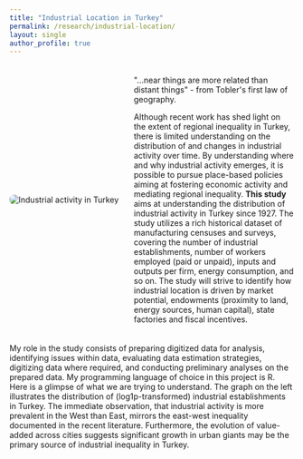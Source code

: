 ```yaml
---
title: "Industrial Location in Turkey"
permalink: /research/industrial-location/
layout: single
author_profile: true
---
```

<div style="display: flex; align-items: center; gap: 20px; margin: 20px 0;">
  <!-- Image on the left -->
  <div style="flex: 1; min-width: 200px;">
    <img src="/images/research/soil.png" 
         alt="Industrial activity in Turkey" 
         style="max-width: 100%; height: auto; border-radius: 8px;">
  </div>

  <!-- Text on the right -->
  <div style="flex: 2;">
    <p>
"...near things are more related than distant things" - from Tobler's first law of geography.

Although recent work has shed light on the extent of regional inequality in Turkey, there is limited understanding on the distribution of and changes in industrial activity over time. By understanding where and why industrial activity emerges, it is possible to pursue place-based policies aiming at fostering economic activity and mediating regional inequality. **This study** aims at understanding the distribution of industrial activity in Turkey since 1927. The study utilizes a rich historical dataset of manufacturing censuses and surveys, covering the number of industrial establishments, number of workers employed (paid or unpaid), inputs and outputs per firm, energy consumption, and so on. The study will strive to identify how industrial location is driven by market potential, endowments (proximity to land, energy sources, human capital), state factories and fiscal incentives.
    </p>
  </div>
</div>




My role in the study consists of preparing digitized data for analysis, identifying issues within data, evaluating data estimation strategies, digitizing data where required, and conducting preliminary analyses on the prepared data. My programming language of choice in this project is R.
Here is a glimpse of what we are trying to understand. The graph on the left illustrates the distribution of (log1p-transformed) industrial establishments in Turkey. The immediate observation, that industrial activity is more prevalent in the West than East, mirrors the east-west inequality documented in the recent literature. Furthermore, the evolution of value-added across cities suggests significant growth in urban giants may be the primary source of industrial inequality in Turkey.
